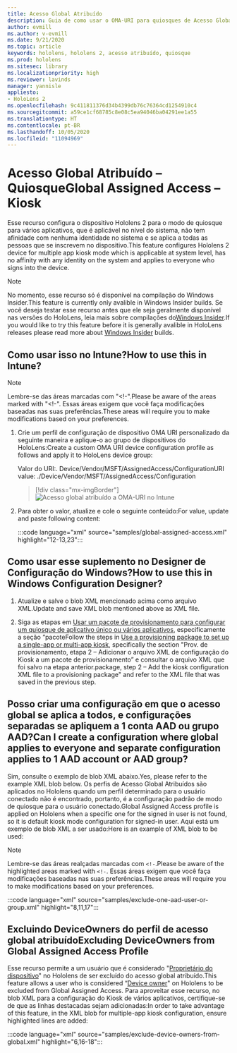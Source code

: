 ```yaml
---
title: Acesso Global Atribuído
description: Guia de como usar o OMA-URI para quiosques de Acesso Global Atribuído
author: evmill
ms.author: v-evmill
ms.date: 9/21/2020
ms.topic: article
keywords: hololens, hololens 2, acesso atribuído, quiosque
ms.prod: hololens
ms.sitesec: library
ms.localizationpriority: high
ms.reviewer: lavinds
manager: yannisle
appliesto:
- HoloLens 2
ms.openlocfilehash: 9c411811376d34b4399db76c76364cd1254910c4
ms.sourcegitcommit: a59ce1cf68785c8e08c5ea94046ba04291ee1a55
ms.translationtype: HT
ms.contentlocale: pt-BR
ms.lasthandoff: 10/05/2020
ms.locfileid: "11094969"
---
```

# <span data-ttu-id="ee7c4-104">Acesso Global Atribuído – Quiosque</span><span class="sxs-lookup"><span data-stu-id="ee7c4-104">Global Assigned Access – Kiosk</span></span>

<span data-ttu-id="ee7c4-105">Esse recurso configura o dispositivo Hololens 2 para o modo de quiosque para vários aplicativos, que é aplicável no nível do sistema, não tem afinidade com nenhuma identidade no sistema e se aplica a todas as pessoas que se inscrevem no dispositivo.</span><span class="sxs-lookup"><span data-stu-id="ee7c4-105">This feature configures Hololens 2 device for multiple app kiosk mode which is applicable at system level, has no affinity with any identity on the system and applies to everyone who signs into the device.</span></span> 

> [!NOTE]
> <span data-ttu-id="ee7c4-106">No momento, esse recurso só é disponível na compilação do Windows Insider.</span><span class="sxs-lookup"><span data-stu-id="ee7c4-106">This feature is currently only avalible in Windows Insider builds.</span></span> <span data-ttu-id="ee7c4-107">Se você deseja testar esse recurso antes que ele seja geralmente disponível nas versões do HoloLens, leia mais sobre compilações do[Windows Insider](hololens-insider.md).</span><span class="sxs-lookup"><span data-stu-id="ee7c4-107">If you would like to try this feature before it is generally avalible in HoloLens releases please read more about [Windows Insider](hololens-insider.md) builds.</span></span>
 
## <span data-ttu-id="ee7c4-108">Como usar isso no Intune?</span><span class="sxs-lookup"><span data-stu-id="ee7c4-108">How to use this in Intune?</span></span> 

> [!NOTE]
> <span data-ttu-id="ee7c4-109">Lembre-se das áreas marcadas com "<!-".</span><span class="sxs-lookup"><span data-stu-id="ee7c4-109">Please be aware of the areas marked with "<!-".</span></span> <span data-ttu-id="ee7c4-110">Essas áreas exigem que você faça modificações baseadas nas suas preferências.</span><span class="sxs-lookup"><span data-stu-id="ee7c4-110">These areas will require you to make modifications based on your preferences.</span></span> 

1.  <span data-ttu-id="ee7c4-111">Crie um perfil de configuração de dispositivo OMA URI personalizado da seguinte maneira e aplique-o ao grupo de dispositivos do HoloLens:</span><span class="sxs-lookup"><span data-stu-id="ee7c4-111">Create a custom OMA URI device configuration profile as follows and apply it to HoloLens device group:</span></span> 

    <span data-ttu-id="ee7c4-112">Valor do URI:. Device/Vendor/MSFT/AssignedAccess/Configuration</span><span class="sxs-lookup"><span data-stu-id="ee7c4-112">URI value: ./Device/Vendor/MSFT/AssignedAccess/Configuration</span></span>
   
    > [!div class="mx-imgBorder"]
    > ![Acesso global atribuído a OMA-URI no Intune](images/global-assigned-access-omauri.png)

2.  <span data-ttu-id="ee7c4-114">Para obter o valor, atualize e cole o seguinte conteúdo:</span><span class="sxs-lookup"><span data-stu-id="ee7c4-114">For value, update and paste following content:</span></span> 

    :::code language="xml" source="samples/global-assigned-access.xml" highlight="12-13,23":::

## <span data-ttu-id="ee7c4-115">Como usar esse suplemento no Designer de Configuração do Windows?</span><span class="sxs-lookup"><span data-stu-id="ee7c4-115">How to use this in Windows Configuration Designer?</span></span> 
 
1.  <span data-ttu-id="ee7c4-116">Atualize e salve o blob XML mencionado acima como arquivo XML.</span><span class="sxs-lookup"><span data-stu-id="ee7c4-116">Update and save XML blob mentioned above as XML file.</span></span> 

2.  <span data-ttu-id="ee7c4-117">Siga as etapas em [Usar um pacote de provisionamento para configurar um quiosque de aplicativo único ou vários aplicativos](https://docs.microsoft.com/hololens/hololens-kiosk#use-a-provisioning-package-to-set-up-a-single-app-or-multi-app-kiosk), especificamente a seção “pacote</span><span class="sxs-lookup"><span data-stu-id="ee7c4-117">Follow the steps in [Use a provisioning package to set up a single-app or multi-app kiosk](https://docs.microsoft.com/hololens/hololens-kiosk#use-a-provisioning-package-to-set-up-a-single-app-or-multi-app-kiosk), specifically the section "Prov.</span></span> <span data-ttu-id="ee7c4-118">de provisionamento, etapa 2 – Adicionar o arquivo XML de configuração do Kiosk a um pacote de provisionamento” e consultar o arquivo XML que foi salvo na etapa anterior.</span><span class="sxs-lookup"><span data-stu-id="ee7c4-118">package, step 2 – Add the kiosk configuration XML file to a provisioning package" and refer to the XML file that was saved in the previous step.</span></span> 

## <span data-ttu-id="ee7c4-119">Posso criar uma configuração em que o acesso global se aplica a todos, e configurações separadas se apliquem a 1 conta AAD ou grupo AAD?</span><span class="sxs-lookup"><span data-stu-id="ee7c4-119">Can I create a configuration where global applies to everyone and separate configuration applies to 1 AAD account or AAD group?</span></span> 

<span data-ttu-id="ee7c4-120">Sim, consulte o exemplo de blob XML abaixo.</span><span class="sxs-lookup"><span data-stu-id="ee7c4-120">Yes, please refer to the example XML blob below.</span></span> <span data-ttu-id="ee7c4-121">Os perfis de Acesso Global Atribuídos são aplicados no Hololens quando um perfil determinado para o usuário conectado não é encontrado, portanto, é a configuração padrão de modo de quiosque para o usuário conectado.</span><span class="sxs-lookup"><span data-stu-id="ee7c4-121">Global Assigned Access profile is applied on Hololens when a specific one for the signed in user is not found, so it is default kiosk mode configuration for signed-in user.</span></span> <span data-ttu-id="ee7c4-122">Aqui está um exemplo de blob XML a ser usado:</span><span class="sxs-lookup"><span data-stu-id="ee7c4-122">Here is an example of XML blob to be used:</span></span> 

> [!NOTE]
> <span data-ttu-id="ee7c4-123">Lembre-se das áreas realçadas marcadas com `<!-`.</span><span class="sxs-lookup"><span data-stu-id="ee7c4-123">Please be aware of the highlighted areas marked with `<!-`.</span></span> <span data-ttu-id="ee7c4-124">Essas áreas exigem que você faça modificações baseadas nas suas preferências.</span><span class="sxs-lookup"><span data-stu-id="ee7c4-124">These areas will require you to make modifications based on your preferences.</span></span> 

 :::code language="xml" source="samples/exclude-one-aad-user-or-group.xml" highlight="8,11,17":::

## <span data-ttu-id="ee7c4-125">Excluindo DeviceOwners do perfil de acesso global atribuído</span><span class="sxs-lookup"><span data-stu-id="ee7c4-125">Excluding DeviceOwners from Global Assigned Access Profile</span></span>

<span data-ttu-id="ee7c4-126">Esse recurso permite a um usuário que é considerado "[Proprietário do dispositivo](security-adminless-os.md)" no Hololens de ser excluído do acesso global atribuído.</span><span class="sxs-lookup"><span data-stu-id="ee7c4-126">This feature allows a user who is considered “[Device owner](security-adminless-os.md)" on Hololens to be excluded from Global Assigned Access.</span></span> <span data-ttu-id="ee7c4-127">Para aproveitar esse recurso, no blob XML para a configuração do Kiosk de vários aplicativos, certifique-se de que as linhas destacadas sejam adicionadas:</span><span class="sxs-lookup"><span data-stu-id="ee7c4-127">In order to take advantage of this feature, in the XML blob for multiple-app kiosk configuration, ensure highlighted lines are added:</span></span> 

 :::code language="xml" source="samples/exclude-device-owners-from-global.xml" highlight="6,16-18":::
 
